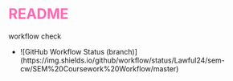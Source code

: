 <h1 style="color:hotpink">README</h1>
workflow check
<ul>
    <li>
        ![GitHub Workflow Status (branch)](https://img.shields.io/github/workflow/status/Lawful24/sem-cw/SEM%20Coursework%20Workflow/master)
    </li>
</ul>